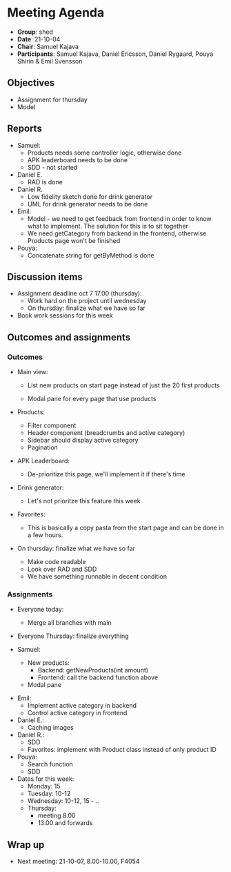 # Meeting Agenda 

- **Group**:        shed
- **Date**: 21-10-04
- **Chair**:        Samuel Kajava
- **Participants**: Samuel Kajava, Daniel Ericsson, Daniel Rygaard, Pouya Shirin & Emil Svensson

## Objectives

* Assignment for thursday
* Model

## Reports

* Samuel:
  * Products needs some controller logic, otherwise done
  * APK leaderboard needs to be done
  * SDD - not started
* Daniel E.
  * RAD is done
* Daniel R.
  * Low fidelity sketch done for drink generator
  * UML for drink generator needs to be done
* Emil:
  * Model - we need to get feedback from frontend in order to know what to implement. The solution for this is to sit together
  * We need getCategory from backend in the frontend, otherwise Products page won't be finished
* Pouya:
  * Concatenate string for getByMethod is done

## Discussion items

* Assignment deadline oct 7 17.00 (thursday):
  * Work hard on the project until wednesday
  * On thursday: finalize what we have so far
* Book work sessions for this week

## Outcomes and assignments

### Outcomes

* Main view:

  * List new products on start page instead of just the 20 first products

  * Modal pane for every page that use products

* Products:

  * Filter component
  * Header component (breadcrumbs and active category)
  * Sidebar should display active category
  * Pagination

* APK Leaderboard:

  * De-prioritize this page, we'll implement it if there's time

* Drink generator:

  * Let's not prioritze this feature this week

* Favorites:

  * This is basically a copy pasta from the start page and can be done in a few hours.

* On thursday: finalize what we have so far

  * Make code readable
  * Look over RAD and SDD
  * We have something runnable in decent condition

### Assignments

* Everyone today:
  * Merge all branches with main
* Everyone Thursday: finalize everything

* Samuel:
  * New products:
    - Backend: getNewProducts(int amount)
    - Frontend: call the backend function above
  * Modal pane

- Emil:
  - Implement active category in backend
  - Control active category in frontend
- Daniel E.:
  - Caching images
- Daniel R.:
  - SDD
  - Favorites: implement with Product class instead of only product ID
- Pouya:
  - Search function
  - SDD
- Dates for this week:
  - Monday: 15
  - Tuesday: 10-12
  - Wednesday: 10-12, 15 - ..
  - Thursday: 
    - meeting 8.00
    - 13.00 and forwards



## Wrap up

* Next meeting: 21-10-07,  8.00-10.00, F4054
